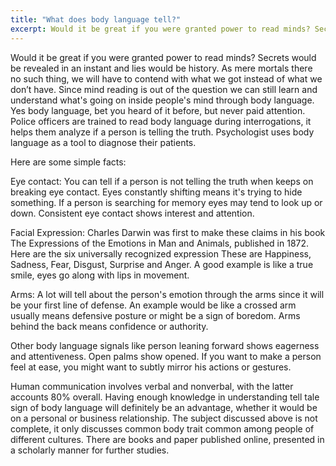 ```yaml
---
title: "What does body language tell?"
excerpt: Would it be great if you were granted power to read minds? Secrets would be revealed in an instant and lies would be history. As mere mortals there no such thing, we will have to contend with what we got instead of what we don’t have. Since mind reading is out of the question we can still learn and understand what's going on inside people's mind through body language. Yes body language, bet you heard of it before, but never paid attention. Police officers are trained to read body language during interrogations, it helps them analyze if a person is telling the truth. Psychologist uses body language as a tool to diagnose their patients.
---
```




Would it be great if you were granted power to read minds? Secrets would be revealed in an instant and lies would be history. As mere mortals there no such thing, we will have to contend with what we got instead of what we don’t have. Since mind reading is out of the question we can still learn and understand what's going on inside people's mind through body language. Yes body language, bet you heard of it before, but never paid attention. Police officers are trained to read body language during interrogations, it helps them analyze if a person is telling the truth. Psychologist uses body language as a tool to diagnose their patients.
 
Here are some simple facts:
 
Eye contact:  You can tell if a person is not telling the truth when keeps on breaking eye contact. Eyes constantly shifting means it's trying to hide something. If a person is searching for memory eyes may tend to look up or down. Consistent eye contact shows interest and attention.
 
Facial Expression: Charles Darwin was first to make these claims in his book The Expressions of the Emotions in Man and Animals, published in 1872.  Here are the six universally recognized expression These are Happiness, Sadness, Fear, Disgust, Surprise and Anger.  A good example is like a true smile, eyes go along with lips in movement.
 
Arms: A lot will tell about the person's emotion through the arms since it will be your first line of defense.  An example would be like a crossed arm usually means defensive posture or might be a sign of boredom. Arms behind the back means confidence or authority.
 
Other body language signals like person leaning forward shows eagerness and attentiveness. Open palms show opened. If you want to make a person feel at ease, you might want to subtly mirror his actions or gestures.
 
 
Human communication involves verbal and nonverbal, with the latter accounts 80% overall. Having enough knowledge in understanding tell tale sign of body language will definitely be an advantage, whether it would be on a personal or business relationship.
The subject discussed above is not complete, it only discusses common body trait common among people of different cultures. There are books and paper published online, presented in a scholarly manner for further studies.     
 
 
